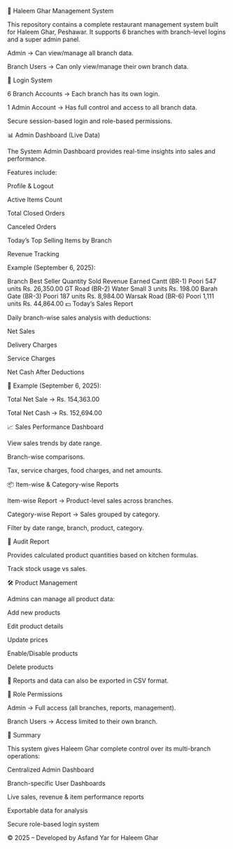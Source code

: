 🍲 Haleem Ghar Management System

This repository contains a complete restaurant management system built for Haleem Ghar, Peshawar.
It supports 6 branches with branch-level logins and a super admin panel.

Admin → Can view/manage all branch data.

Branch Users → Can only view/manage their own branch data.

🔐 Login System

6 Branch Accounts → Each branch has its own login.

1 Admin Account → Has full control and access to all branch data.

Secure session-based login and role-based permissions.

📊 Admin Dashboard (Live Data)

The System Admin Dashboard provides real-time insights into sales and performance.

Features include:

Profile & Logout

Active Items Count

Total Closed Orders

Canceled Orders

Today’s Top Selling Items by Branch

Revenue Tracking

Example (September 6, 2025):

Branch	Best Seller	Quantity Sold	Revenue Earned
Cantt (BR-1)	Poori	547 units	Rs. 26,350.00
GT Road (BR-2)	Water Small	3 units	Rs. 198.00
Barah Gate (BR-3)	Poori	187 units	Rs. 8,984.00
Warsak Road (BR-6)	Poori	1,111 units	Rs. 44,864.00
💵 Today’s Sales Report

Daily branch-wise sales analysis with deductions:

Net Sales

Delivery Charges

Service Charges

Net Cash After Deductions

📅 Example (September 6, 2025):

Total Net Sale → Rs. 154,363.00

Total Net Cash → Rs. 152,694.00

📈 Sales Performance Dashboard

View sales trends by date range.

Branch-wise comparisons.

Tax, service charges, food charges, and net amounts.

📦 Item-wise & Category-wise Reports

Item-wise Report → Product-level sales across branches.

Category-wise Report → Sales grouped by category.

Filter by date range, branch, product, category.

📝 Audit Report

Provides calculated product quantities based on kitchen formulas.

Track stock usage vs sales.

🛠️ Product Management

Admins can manage all product data:

Add new products

Edit product details

Update prices

Enable/Disable products

Delete products

🔄 Reports and data can also be exported in CSV format.

👥 Role Permissions

Admin → Full access (all branches, reports, management).

Branch Users → Access limited to their own branch.

📑 Summary

This system gives Haleem Ghar complete control over its multi-branch operations:

Centralized Admin Dashboard

Branch-specific User Dashboards

Live sales, revenue & item performance reports

Exportable data for analysis

Secure role-based login system

© 2025 – Developed by Asfand Yar for Haleem Ghar
